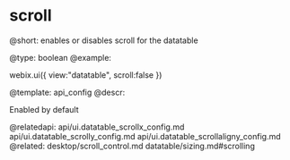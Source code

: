 scroll
=============


@short:
	enables or disables scroll for the datatable

@type: boolean
@example:

webix.ui({
    view:"datatable",
    scroll:false
})


@template:	api_config
@descr:


Enabled by default

@relatedapi:
	api/ui.datatable_scrollx_config.md
    api/ui.datatable_scrolly_config.md
    api/ui.datatable_scrollaligny_config.md
@related:
	desktop/scroll_control.md
	datatable/sizing.md#scrolling